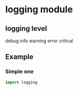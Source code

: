 # logging module

## logging level
  debug info warning error critical

## Example
### Simple one
```python
import logging

```
